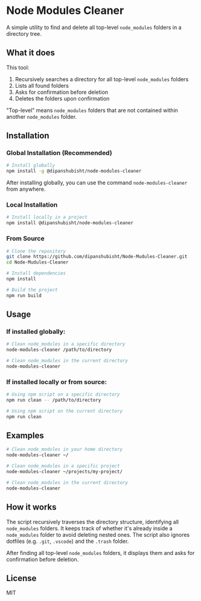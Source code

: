 # Node Modules Cleaner

A simple utility to find and delete all top-level `node_modules` folders in a directory tree.

## What it does

This tool:
1. Recursively searches a directory for all top-level `node_modules` folders
2. Lists all found folders
3. Asks for confirmation before deletion
4. Deletes the folders upon confirmation

"Top-level" means `node_modules` folders that are not contained within another `node_modules` folder.

## Installation

### Global Installation (Recommended)

```bash
# Install globally
npm install -g @dipanshubisht/node-modules-cleaner
```

After installing globally, you can use the command `node-modules-cleaner` from anywhere.

### Local Installation

```bash
# Install locally in a project
npm install @dipanshubisht/node-modules-cleaner
```

### From Source

```bash
# Clone the repository
git clone https://github.com/dipanshubisht/Node-Mudules-Cleaner.git
cd Node-Mudules-Cleaner

# Install dependencies
npm install

# Build the project
npm run build
```

## Usage

### If installed globally:

```bash
# Clean node_modules in a specific directory
node-modules-cleaner /path/to/directory

# Clean node_modules in the current directory
node-modules-cleaner
```

### If installed locally or from source:

```bash
# Using npm script on a specific directory
npm run clean -- /path/to/directory

# Using npm script on the current directory
npm run clean
```

## Examples

```bash
# Clean node_modules in your home directory
node-modules-cleaner ~/

# Clean node_modules in a specific project
node-modules-cleaner ~/projects/my-project/

# Clean node_modules in the current directory
node-modules-cleaner
```

## How it works

The script recursively traverses the directory structure, identifying all `node_modules` folders. It keeps track of whether it's already inside a `node_modules` folder to avoid deleting nested ones. The script also ignores dotfiles (e.g. `.git`, `.vscode`) and the `.trash` folder.

After finding all top-level `node_modules` folders, it displays them and asks for confirmation before deletion.

## License

MIT